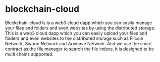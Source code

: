 # blockchain-cloud
Blockchain-cloud is is a web3 cloud dapp which you can easily manage your files and folders and even websites by using the distributed storage. This is a web3 cloud dapp which you can easily upload your files and folders and even websites to the distributed storage such as Filcoin Network, Swarm Network and Arweave Network. And we use the smart contract as the file manager to search the file indexs, it is designed to be multi chains supported.
